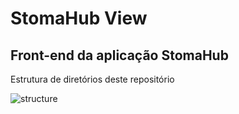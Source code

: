 # StomaHub View

## Front-end da aplicação StomaHub

Estrutura de diretórios deste repositório

![structure](https://github.com/user-attachments/assets/1d12f05c-6287-4c8a-8667-1f1e3b46b085)
